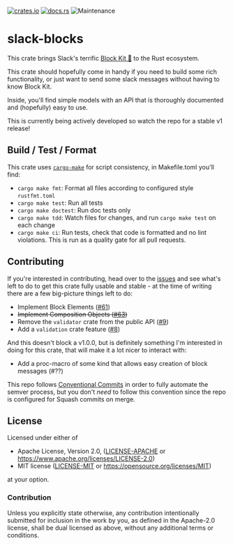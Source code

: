 [![crates.io](https://img.shields.io/crates/v/slack-blocks.svg)](https://crates.io/crates/slack-blocks)
[![docs.rs](https://docs.rs/slack-blocks/badge.svg)](https://docs.rs/slack-blocks/latest)
![Maintenance](https://img.shields.io/badge/maintenance-activly--developed-brightgreen.svg)

# slack-blocks

This crate brings Slack's terrific [Block Kit 🔗] to
the Rust ecosystem.

This crate should hopefully come in handy if you need to
build some rich functionality, or just want to send some
slack messages without having to know Block Kit.

Inside, you'll find simple models with an API that is
thoroughly documented and (hopefully) easy to use.

This is currently being actively developed so watch the repo for a
stable v1 release!

[Block Kit 🔗]: https://api.slack.com/block-kit

## Build / Test / Format
This crate uses [`cargo-make`] for script consistency, in Makefile.toml you'll find:
  - `cargo make fmt`: Format all files according to configured style `rustfmt.toml`
  - `cargo make test`: Run all tests
  - `cargo make doctest`: Run doc tests only
  - `cargo make tdd`: Watch files for changes, and run `cargo make test` on each change
  - `cargo make ci`: Run tests, check that code is formatted and no lint violations.
                     This is run as a quality gate for all pull requests.

## Contributing

If you're interested in contributing, head over to the [issues] and see what's left to
do to get this crate fully usable and stable - at the time of writing there are a few
big-picture things left to do:

- Implement Block Elements ([#61](https://github.com/cakekindel/slack-blocks-rs/issues/61))
- ~~Implement Composition Objects ([#63](https://github.com/cakekindel/slack-blocks-rs/issues/63))~~
- Remove the `validator` crate from the public API ([#9](https://github.com/cakekindel/slack-blocks-rs/issues/9))
- Add a `validation` crate feature ([#8](https://github.com/cakekindel/slack-blocks-rs/issues/8))

And this doesn't block a v1.0.0, but is definitely something I'm interested in doing for this crate,
that will make it a lot nicer to interact with:
- Add a proc-macro of some kind that allows easy creation of block messages (#??)

This repo follows [Conventional Commits] in order to fully automate the semver process,
but you don't _need_ to follow this convention since the repo is configured for Squash
commits on merge.

[`cargo-make`]: https://github.com/sagiegurari/cargo-make/
[issues]: https://github.com/cakekindel/slack-blocks-rs/issues/
[Conventional Commits]: https://www.conventionalcommits.org/en/v1.0.0/

## License

Licensed under either of

* Apache License, Version 2.0, ([LICENSE-APACHE](LICENSE-APACHE) or https://www.apache.org/licenses/LICENSE-2.0)
* MIT license ([LICENSE-MIT](LICENSE-MIT) or https://opensource.org/licenses/MIT)

at your option.

### Contribution

Unless you explicitly state otherwise, any contribution intentionally
submitted for inclusion in the work by you, as defined in the Apache-2.0
license, shall be dual licensed as above, without any additional terms or
conditions.
